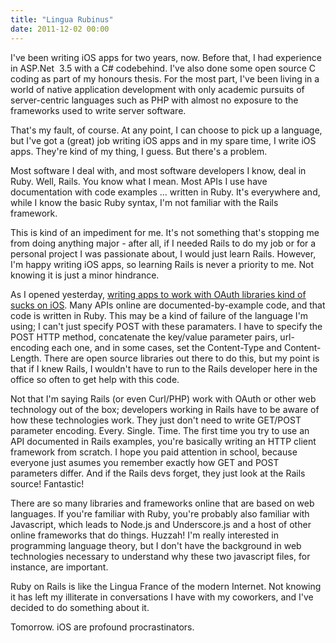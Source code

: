 ```yaml
---
title: "Lingua Rubinus"
date: 2011-12-02 00:00
---
```


I've been writing iOS apps for two years, now. Before that, I had experience in ASP.Net &nbsp;3.5 with a C# codebehind. I've also done some open source C coding as part of my honours thesis. For the most part, I've been living in a world of native application development with only academic pursuits of server-centric languages such as PHP with almost no exposure to the frameworks used to write server software.

That's my fault, of course. At any point, I can choose to pick up a language, but I've got a (great) job writing iOS apps and in my spare time, I write iOS apps. They're kind of my thing, I guess. But there's a problem.

Most software I deal with, and most software developers I know, deal in Ruby. Well, Rails. You know what I mean. Most APIs I use have documentation with code examples ... written in Ruby. It's everywhere and, while I know the basic Ruby syntax, I'm not familiar with the Rails framework.

This is kind of an impediment for me. It's not something that's stopping me from doing anything major - after all, if I needed Rails to do my job or for a personal project I was passionate about, I would just learn Rails. However, I'm happy writing iOS apps, so learning Rails is never a priority to me. Not knowing it is just a minor hindrance.

As I opened yesterday, [writing apps to work with OAuth libraries kind of sucks on iOS](http://ashfurrow.com/2011/12/oauth_sucks/). Many APIs online are documented-by-example code, and that code is written in Ruby. This may be a kind of failure of the language I'm using; I can't just specify POST with these paramaters. I have to specify the POST HTTP method, concatenate the key/value parameter pairs, url-encoding each one, and in some cases, set the Content-Type and Content-Length. There are open source libraries out there to do this, but my point is that if I knew Rails, I wouldn't have to run to the Rails developer here in the office so often to get help with this code.

Not that I'm saying Rails (or even Curl/PHP) work with OAuth or other web technology out of the box; developers working in Rails have to be aware of how these technologies work. They just don't need to write GET/POST parameter encoding. Every. Single. Time. The first time you try to use an API documented in Rails examples, you're basically writing an HTTP client framework from scratch. I hope you paid attention in school, because everyone just asumes you remember exactly how GET and POST parameters differ. And if the Rails devs forget, they just look at the Rails source! Fantastic!

There are so many libraries and frameworks online that are based on web languages. If you're familiar with Ruby, you're probably also familiar with Javascript, which leads to Node.js and Underscore.js and a host of other online frameworks that do things. Huzzah! I'm really interested in programming language theory, but I don't have the background in web technologies necessary to understand why these two javascript files, for instance, are important.

Ruby on Rails is like the Lingua France of the modern Internet. Not knowing it has left my illiterate in conversations I have with my coworkers, and I've decided to do something about it.

Tomorrow. iOS are profound procrastinators.

<!-- more -->
